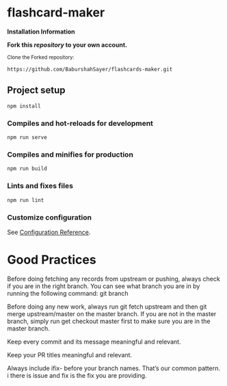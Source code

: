 # flashcard-maker

**Installation Information**

**Fork this _repository_ to your own account.**

<sub>Clone the Forked repository:</sub>

```
https://github.com/BaburshahSayer/flashcards-maker.git
```


## Project setup
```
npm install
```

### Compiles and hot-reloads for development
```
npm run serve
```

### Compiles and minifies for production
```
npm run build
```

### Lints and fixes files
```
npm run lint
```

### Customize configuration
See [Configuration Reference](https://cli.vuejs.org/config/).


# Good Practices

Before doing fetching any records from upstream or pushing, always check if you are in the right branch. You can see what branch you are in by running the following command: git branch

Before doing any new work, always run git fetch upstream and then git merge upstream/master on the master branch. If you are not in the master branch, simply run get checkout master first to make sure you are in the master branch.

Keep every commit and its message meaningful and relevant.

Keep your PR titles meaningful and relevant.

Always include ifix- before your branch names. That’s our common pattern. i there is issue and fix is the fix you are providing.


